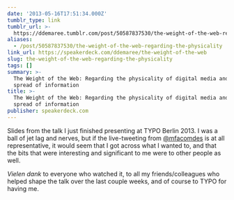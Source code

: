 ```yaml
---
date: '2013-05-16T17:51:34.000Z'
tumblr_type: link
tumblr_url: >-
  https://ddemaree.tumblr.com/post/50587837530/the-weight-of-the-web-regarding-the-physicality
aliases:
  - /post/50587837530/the-weight-of-the-web-regarding-the-physicality
link_url: https://speakerdeck.com/ddemaree/the-weight-of-the-web
slug: the-weight-of-the-web-regarding-the-physicality
tags: []
summary: >-
  The Weight of the Web: Regarding the physicality of digital media and the
  spread of information
title: >-
  The Weight of the Web: Regarding the physicality of digital media and the
  spread of information
publisher: speakerdeck.com
---
```


Slides from the talk I just finished presenting at TYPO Berlin 2013. I was a ball of jet lag and nerves, but if the live-tweeting from [@mfacomdes](http://twitter.com/mfacomdes/) is at all representative, it would seem that I got across what I wanted to, and that the bits that were interesting and significant to me were to other people as well.

_Vielen dank_ to everyone who watched it, to all my friends/colleagues who helped shape the talk over the last couple weeks, and of course to TYPO for having me.